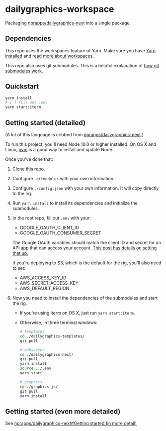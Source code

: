 # dailygraphics-workspace
Packaging [nprapps/dailygraphics-next](https://github.com/nprapps/dailygraphics-next) into a single package.

## Dependencies
This repo uses the workspaces feature of Yarn. Make sure you have [Yarn installed](https://yarnpkg.com/en/docs/install) and [read more about workspaces](https://yarnpkg.com/lang/en/docs/workspaces/). 

This repo also uses git submodules. This is a helpful explanation of [how git submodules work](https://gist.github.com/gitaarik/8735255).

## Quickstart
```bash
yarn install
# [ ] fill out .env
yarn start:iterm
```

## Getting started (detailed)
(A lot of this language is cribbed from [nprapps/dailygraphics-next](https://github.com/nprapps/dailygraphics-next).)

To run this project, you'll need Node 10.0 or higher installed. On OS X and Linux, [nvm](https://github.com/nvm-sh/nvm) is a good way to install and update Node.

Once you've done that:

1. Clone this repo.

2. Configure `.gitmodules` with your own information.

3. Configure `./config.json` with your own information. It will copy directly to the rig.

4. Run `yarn install` to install its dependencies and initialize the submodules.

5. In the root repo, fill out `.env` with your:
  
    - GOOGLE_OAUTH_CLIENT_ID
    - GOOGLE_OAUTH_CONSUMER_SECRET

    The Google OAuth variables should match the client ID and secret for an API app that can access your account. [This post has details on setting that up.](http://blog.apps.npr.org/2015/03/02/app-template-oauth.html)

    If you're deploying to S3, which is the default for the rig, you'll also need to set:

    - AWS_ACCESS_KEY_ID
    - AWS_SECRET_ACCESS_KEY
    - AWS_DEFAULT_REGION

6. Now you need to install the dependencies of the submodules and start the rig.
    
    - If you're using iterm on OS X, just run `yarn start:iterm`.
    - Otherwise, in three terminal windows:
      ```bash
      # templates
      cd ./dailygraphics-templates/
      git pull
      ```
      
      ```bash
      # webserver
      cd ./dailygraphics-next/
      git pull
      yarn install
      source ../.env
      yarn start
      ```
      
      ```bash
      # graphics
      cd ./graphics-js/
      git pull
      yarn install
      ```

## Getting started (even more detailed)

See [nprapps/dailygraphics-next#Getting started (in more detail)](https://github.com/nprapps/dailygraphics-next#getting-started-in-more-detail)
